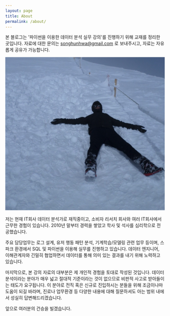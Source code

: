 ```yaml
---
layout: page
title: About
permalink: /about/
---
```


본 블로그는 '파이썬을 이용한 데이터 분석 실무 강의'를 진행하기 위해 교재를 정리한 곳입니다. 자료에 대한 문의는 songhunhwa@gmail.com 로 보내주시고, 자료는 자유롭게 공유가 가능합니다. 

![프로필사진](/img/lecture/profile.png)

저는 현재 IT회사 데이터 분석가로 재직중이고, 소비자 리서치 회사와 여러 IT회사에서 근무한 경험이 있습니다. 2010년 말부터 경력을 쌓았고 학사 및 석사를 심리학으로 전공했습니다.

주요 담당업무는 로그 설계, 유저 행동 패턴 분석, 기계학습/모델링 관련 업무 등이며, 스파크 환경에서 SQL 및 파이썬을 이용해 실무를 진행하고 있습니다. 데이터 엔지니어, 이해관계자와 긴밀히 협업하면서 데이터를 통해 의미 있는 결과를 내기 위해 노력하고 있습니다.

마지막으로, 본 강의 자료의 대부분은 제 개인적 경험을 토대로 작성된 것입니다. 데이터 분석이라는 분야가 매우 넓고 절대적 기준이라는 것이 없으므로 비판적 사고로 받아들이는 태도가 요구됩니다. 이 분야로 전직 혹은 신규로 진입하시는 분들을 위해 조금이나마 도움이 되길 바라며, 진로나 업무환경 등 다양한 내용에 대해 질문하셔도 아는 범위 내에서 성실히 답변해드리겠습니다. 

앞으로 여러분의 건승을 빌겠습니다.


